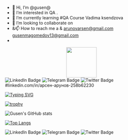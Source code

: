 - 👋 Hi, I’m @gusen@
- 👀 I’m interested in  QA .
- 🌱 I’m currently learning #QA Course Vadima ksendzova
- 💞️ I’m looking to collaborate on 
- &📫 How to reach me  a & arunovarsen@gmail.com gusenmagomedov13@gmail.com
-                       

<div id="header" align="center">
  <img src="https://media.giphy.com/media/M9gbBd9nbDrOTu1Mqx/giphy.gif" width="100"/>
</div>
<div id="badges">
  <img src="https://img.shields.io/badge/LinkedIn-blue?style=for-the-badge&logo=linkedin&logoColor=white" alt="LinkedIn Badge"/>
  <img src="https://img.shields.io/badge/Telegram-red?style=for-the-badge&logo=telegram&logoColor=white" alt="Telegram Badge"/>
  <img src="https://img.shields.io/badge/Twitter-blue?style=for-the-badge&logo=twitter&logoColor=white" alt="Twitter Badge"/>
</div>
                    #linkedin.com/in/арсен-арунов-258b62230

[![Typing SVG](https://readme-typing-svg.herokuapp.com?color=%2336BCF7&lines=QA+student)](https://git.io/typing-svg)

[![trophy](https://github-profile-trophy.vercel.app/?username=gusen1989)](https://github.com/gusen1989/github-profile-trophy)

![Gusen's GitHub stats](https://github-readme-stats.vercel.app/api?username=gusen1989&show_icons=true&theme=radical)

[![Top Langs](https://github-readme-stats.vercel.app/api/top-langs/?username=gusen1989&layout=compact)](https://github.com/gusen1989/github-readme-stats)


<div id="badges">
  <img src="https://img.shields.io/badge/LinkedIn-blue?style=for-the-badge&logo=linkedin&logoColor=white" alt="LinkedIn Badge"/>
  <img src="https://img.shields.io/badge/Telegram-red?style=for-the-badge&logo=telegram&logoColor=white" alt="Telegram Badge"/>
  <img src="https://img.shields.io/badge/Twitter-blue?style=for-the-badge&logo=twitter&logoColor=white" alt="Twitter Badge"/>
</div>
